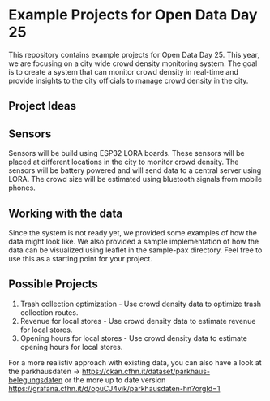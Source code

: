 # Example Projects for Open Data Day 25

This repository contains example projects for Open Data Day 25. This year, we are focusing on a city wide crowd density monitoring system. The goal is to create a system that can monitor crowd density in real-time and provide insights to the city officials to manage crowd density in the city.

## Project Ideas

## Sensors

Sensors will be build using ESP32 LORA boards. These sensors will be placed at different locations in the city to monitor crowd density. The sensors will be battery powered and will send data to a central server using LORA. The crowd size will be estimated using bluetooth signals from mobile phones.

## Working with the data

Since the system is not ready yet, we provided some examples of how the data might look like. We also provided a sample implementation of how the data can be visualized using leaflet in the sample-pax directory. Feel free to use this as a starting point for your project.

## Possible Projects

1. Trash collection optimization - Use crowd density data to optimize trash collection routes.
1. Revenue for local stores - Use crowd density data to estimate revenue for local stores.
1. Opening hours for local stores - Use crowd density data to estimate opening hours for local stores.

For a more realistiv approach with existing data, you can also have a look at the parkhausdaten -> https://ckan.cfhn.it/dataset/parkhaus-belegungsdaten or the more up to date version https://grafana.cfhn.it/d/opuCJ4vik/parkhausdaten-hn?orgId=1